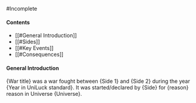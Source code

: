 #Incomplete 

#### Contents
- [[#General Introduction]]
- [[#Sides]]
- [[#Key Events]]
- [[#Consequences]]


#### General Introduction
{War title} was a war fought between {Side 1} and {Side 2} during the year {Year in UniLuck standard}. It was started/declared by {Side} for {reason} reason in Universe {Universe}.

